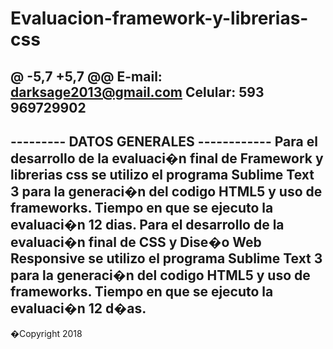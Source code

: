 # Evaluacion-framework-y-librerias-css
@ -5,7 +5,7 @@ E-mail: darksage2013@gmail.com
Celular: 593 969729902
--------------------------------------
--------- DATOS GENERALES ------------
Para el desarrollo de la evaluaci�n final de Framework y librerias css se utilizo el programa Sublime Text 3 para la generaci�n del codigo HTML5 y uso de frameworks. Tiempo en que se ejecuto la evaluaci�n 12 dias.
Para el desarrollo de la evaluaci�n final de CSS y Dise�o Web Responsive se utilizo el programa Sublime Text 3 para la generaci�n del codigo HTML5 y uso de frameworks. Tiempo en que se ejecuto la evaluaci�n 12 d�as.
---------------------------------------
�Copyright 2018 

